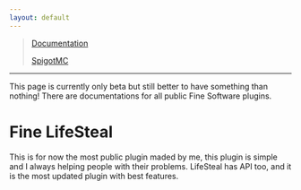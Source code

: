```yaml
---
layout: default
---
```

> [Documentation](./docs/lifesteal/index)
>  
> [SpigotMC](https://www.spigotmc.org/resources/fine-lifesteal-1-18-1-19-2.102599/)
* * *

This page is currently only beta but still better to have something than nothing!
There are documentations for all public Fine Software plugins.
# Fine LifeSteal
This is for now the most public plugin maded by me, this plugin is simple and I always helping people with their problems.
LifeSteal has API too, and it is the most updated plugin with best features.
